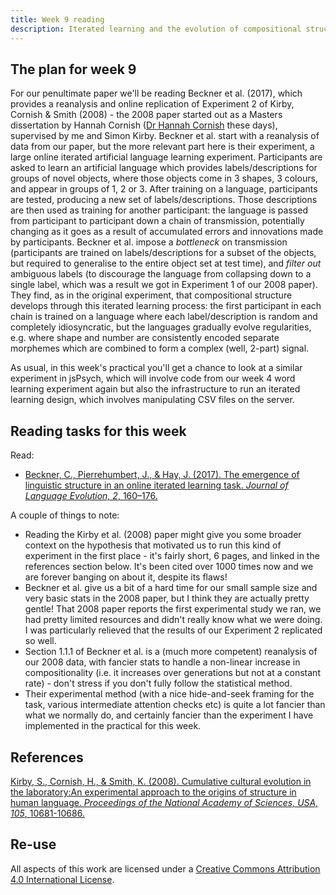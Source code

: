 ```yaml
---
title: Week 9 reading
description: Iterated learning and the evolution of compositional structure
---
```


## The plan for week 9

For our penultimate paper we'll be reading Beckner et al. (2017), which provides a reanalysis and online replication of Experiment 2 of Kirby, Cornish & Smith (2008) - the 2008 paper started out as a Masters dissertation by Hannah Cornish ([Dr Hannah Cornish](https://www.ed.ac.uk/profile/hannah-cornish) these days), supervised by me and Simon Kirby. Beckner et al. start with a reanalysis of data from our paper, but the more relevant part here is their experiment, a large online iterated artificial language learning experiment. Participants are asked to learn an artificial language which provides labels/descriptions for groups of novel objects, where those objects come in 3 shapes, 3 colours, and appear in groups of 1, 2 or 3. After training on a language, participants are tested, producing a new set of labels/descriptions. Those descriptions are then used as training for another participant: the language is passed from participant to participant down a chain of transmission, potentially changing as it goes as a result of accumulated errors and innovations made by participants. Beckner et al. impose a *bottleneck* on transmission (participants are trained on labels/descriptions for a subset of the objects, but required to generalise to the entire object set at test time), and *filter out* ambiguous labels (to discourage the language from collapsing down to a single label, which was a result we got in Experiment 1 of our 2008 paper). They find, as in the original experiment, that compositional structure develops through this iterated learning process: the first participant in each chain is trained on a language where each label/description is random and completely idiosyncratic, but the languages gradually evolve regularities, e.g. where shape and number are consistently encoded separate morphemes which are combined to form a complex (well, 2-part) signal.  

As usual, in this week's practical you'll get a chance to look at a similar experiment in jsPsych, which will involve code from our week 4 word learning experiment again but also the infrastructure to run an iterated learning design, which involves manipulating CSV files on the server.

## Reading tasks for this week

Read:
- [Beckner, C., Pierrehumbert, J., & Hay, J. (2017). The emergence of linguistic structure in an online iterated learning task. *Journal of Language Evolution, 2*, 160–176.](https://doi.org/10.1093/jole/lzx001)

A couple of things to note:
- Reading the Kirby et al. (2008) paper might give you some broader context on the hypothesis that motivated us to run this kind of experiment in the first place - it's fairly short, 6 pages, and linked in the references section below. It's been cited over 1000 times now and we are forever banging on about it, despite its flaws!
- Beckner et al. give us a bit of a hard time for our small sample size and very basic stats in the 2008 paper, but I think they are actually pretty gentle! That 2008 paper reports the first experimental study we ran, we had pretty limited resources and didn't really know what we were doing. I was particularly relieved that the results of our Experiment 2 replicated so well.
- Section 1.1.1 of Beckner et al. is a (much more competent) reanalysis of our 2008 data, with fancier stats to handle a non-linear increase in compositionality (i.e. it increases over generations but not at a constant rate) - don't stress if you don't fully follow the statistical method.
- Their experimental method (with a nice hide-and-seek framing for the task, various intermediate attention checks etc) is quite a lot fancier than what we normally do, and certainly fancier than the experiment I have implemented in the practical for this week.

## References

[Kirby, S., Cornish, H., & Smith, K. (2008). Cumulative cultural evolution in the laboratory:An experimental approach to the origins of structure in human language. *Proceedings of the National Academy of Sciences, USA, 105*, 10681-10686.](http://www.lel.ed.ac.uk/~kenny/publications/kirby_08_cumulative.pdf)

## Re-use

All aspects of this work are licensed under a [Creative Commons Attribution 4.0 International License](http://creativecommons.org/licenses/by/4.0/).
